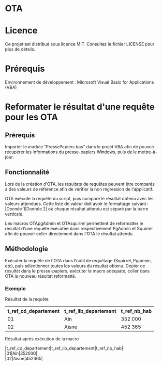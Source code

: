 # OTA
<h1>Licence</h1>
<p>Ce projet est distribué sous licence MIT. Consultez le fichier LICENSE pour plus de détails.</p>
<h1>Prérequis</h1>
<p>Environnement de développement : Microsoft Visual Basic for Applications (VBA)</p>
<h1>Reformater le résultat d'une requête pour les OTA</h1>
<h2>Prérequis</h2>
<p>Importer le module "PressePapiers.bas" dans le projet VBA afin de pouvoir récupérer les informations du presse-papiers Windows, puis de le mettre-à-jour.</p>
<h2>Fonctionnalité</h2>
<p>Lors de la création d'OTA, les résultats de requêtes peuvent être comparés à des valeurs de référence afin de vérifier la non régression de l'applicatif.</p>
<p>OTA exécute la requête du script, puis compare le résultat obtenu avec les valeurs attendues. Cette liste de valeur doit avoir le formattage suivant : |Donnée 1|Donnée 2| où chaque résultat attendu est séparé par la barre verticale.</p>
<p>Les macros OTApgAdmin et OTAsquirrel permettent de reformatter le résultat d'une requête exécutée dans respectivement PgAdmin et Squirrel afin de pouvoir coller directement dans l'OTA le résultat attendu.</p>
<h2>Méthodologie</h2>
<p>Exécuter la requête de l'OTA dans l'outil de requêtage (Squirrel, Pgadmin, etc), puis sélectionner toutes les valeurs du résultat obtenu. Copier ce résultat dans le presse-papiers, exécuter la macro adéquate, coller dans OTA le nouveau résultat reformatté.</p>
<h3>Exemple</h3>
<p>Résultat de la requête</p>
<table><tr><th>t_ref_cd_departement</th><th>t_ref_lib_departement</th><th>t_ref_nb_hab</th></tr><tr><td>01</td><td>Ain</td><td>352&nbsp;000</td></tr><tr><td>02</td><td>Aisne</td><td>452&nbsp;365</td></tr></table>
<p>Résultat après exécution de la macro</p>
<p>
|t_ref_cd_departement|t_ref_lib_departement|t_ref_nb_hab|<br>
|01|Ain|352000|<br>
|02|Aisne|452365|
</p>
